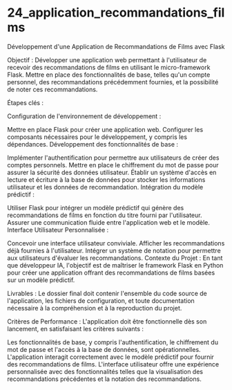 # 24_application_recommandations_films

Développement d'une Application de Recommandations de Films avec Flask

Objectif :
Développer une application web permettant à l'utilisateur de recevoir des recommandations de films en utilisant le micro-framework Flask. Mettre en place des fonctionnalités de base, telles qu'un compte personnel, des recommandations précédemment fournies, et la possibilité de noter ces recommandations.

Étapes clés :

Configuration de l'environnement de développement :

Mettre en place Flask pour créer une application web.
Configurer les composants nécessaires pour le développement, y compris les dépendances.
Développement des fonctionnalités de base :

Implémenter l'authentification pour permettre aux utilisateurs de créer des comptes personnels.
Mettre en place le chiffrement du mot de passe pour assurer la sécurité des données utilisateur.
Établir un système d'accès en lecture et écriture à la base de données pour stocker les informations utilisateur et les données de recommandation.
Intégration du modèle prédictif :

Utiliser Flask pour intégrer un modèle prédictif qui génère des recommandations de films en fonction du titre fourni par l'utilisateur.
Assurer une communication fluide entre l'application web et le modèle.
Interface Utilisateur Personnalisée :

Concevoir une interface utilisateur conviviale.
Afficher les recommandations déjà fournies à l'utilisateur.
Intégrer un système de notation pour permettre aux utilisateurs d'évaluer les recommandations.
Contexte du Projet :
En tant que développeur IA, l'objectif est de maîtriser le framework Flask en Python pour créer une application offrant des recommandations de films basées sur un modèle prédictif.

Livrables :
Le dossier final doit contenir l'ensemble du code source de l'application, les fichiers de configuration, et toute documentation nécessaire à la compréhension et à la reproduction du projet.

Critères de Performance :
L'application doit être fonctionnelle dès son lancement, en satisfaisant les critères suivants :

Les fonctionnalités de base, y compris l'authentification, le chiffrement du mot de passe et l'accès à la base de données, sont opérationnelles.
L'application interagit correctement avec le modèle prédictif pour fournir des recommandations de films.
L'interface utilisateur offre une expérience personnalisée avec des fonctionnalités telles que la visualisation des recommandations précédentes et la notation des recommandations.
